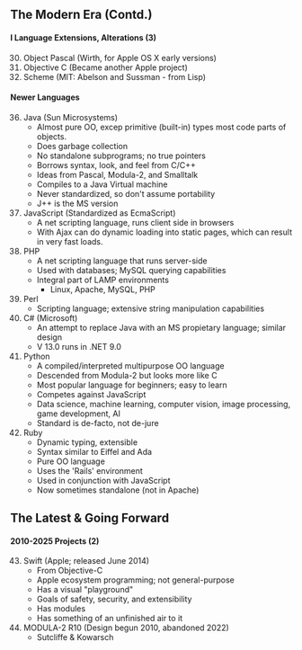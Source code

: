 ## The Modern Era (Contd.)
#### I Language Extensions, Alterations (3)
30. Object Pascal (Wirth, for Apple OS X early versions)
31. Objective C (Became another Apple project)
32. Scheme (MIT: Abelson and Sussman - from Lisp)
#### Newer Languages
36. Java (Sun Microsystems)
	- Almost pure OO, excep primitive (built-in) types most code parts of objects.
	- Does garbage collection
	- No standalone subprograms; no true pointers
	- Borrows syntax, look, and feel from C/C++
	- Ideas from Pascal, Modula-2, and Smalltalk
	- Compiles to a Java Virtual machine
	- Never standardized, so don't assume portability
	- J++ is the MS version
37. JavaScript (Standardized as EcmaScript)
	- A net scripting language, runs client side in browsers
	- With Ajax can do dynamic loading into static pages, which can result in very fast loads.
38. PHP
	- A net scripting language that runs server-side
	- Used with databases; MySQL querying capabilities
	- Integral part of LAMP environments
		- Linux, Apache, MySQL, PHP
39. Perl
	- Scripting language; extensive string manipulation capabilities
40. C# (Microsoft)
	- An attempt to replace Java with an MS propietary language; similar design
	- V 13.0 runs in .NET 9.0
41. Python
	- A compiled/interpreted multipurpose OO language
	- Descended from Modula-2 but looks more like C
	- Most popular language for beginners; easy to learn
	- Competes against JavaScript
	- Data science, machine learning, computer vision, image processing, game development, AI
	- Standard is de-facto, not de-jure
42. Ruby
	- Dynamic typing, extensible
	- Syntax similar to Eiffel and Ada
	- Pure OO language
	- Uses the 'Rails' environment
	- Used in conjunction with JavaScript
	- Now sometimes standalone (not in Apache)
## The Latest & Going Forward
#### 2010-2025 Projects (2)
43. Swift (Apple; released June 2014)
	- From Objective-C
	- Apple ecosystem programming; not general-purpose
	- Has a visual "playground"
	- Goals of safety, security, and extensibility
	- Has modules
	- Has something of an unfinished air to it
44. MODULA-2 R10 (Design begun 2010, abandoned 2022)
	- Sutcliffe & Kowarsch









